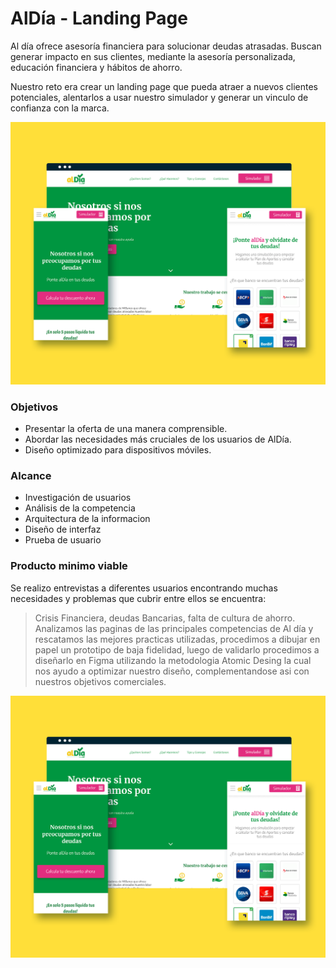 # AlDía -  Landing Page 

Al día ofrece asesoría financiera para solucionar deudas atrasadas. Buscan generar impacto en sus clientes, mediante la asesoría personalizada, educación financiera y hábitos de ahorro.

Nuestro reto era crear un landing page que pueda atraer a nuevos clientes potenciales, alentarlos a usar nuestro simulador y generar un vinculo de confianza con la marca.

![al día](https://raw.githubusercontent.com/alejandraHoces/AlDia/master/aldia.png)

### Objetivos
- Presentar la oferta de una manera comprensible.
- Abordar las necesidades más cruciales de los usuarios de AlDía.
- Diseño optimizado para dispositivos móviles.
### Alcance
- Investigación de usuarios
- Análisis de la competencia
- Arquitectura de la informacion
- Diseño de interfaz
- Prueba de usuario

### Producto minimo viable
Se realizo entrevistas a diferentes usuarios encontrando muchas necesidades y problemas que cubrir entre ellos se encuentra:
> Crisis Financiera, deudas Bancarias, falta de cultura de ahorro.
Analizamos las paginas de las principales competencias de Al día y rescatamos las mejores practicas utilizadas, procedimos a dibujar en papel un prototipo de baja fidelidad, luego de validarlo procedimos a diseñarlo en Figma utilizando la metodologia Atomic Desing la cual nos ayudo a optimizar nuestro diseño, complementandose asi con nuestros objetivos comerciales.

![al día](https://raw.githubusercontent.com/alejandraHoces/AlDia/master/aldia.png)




